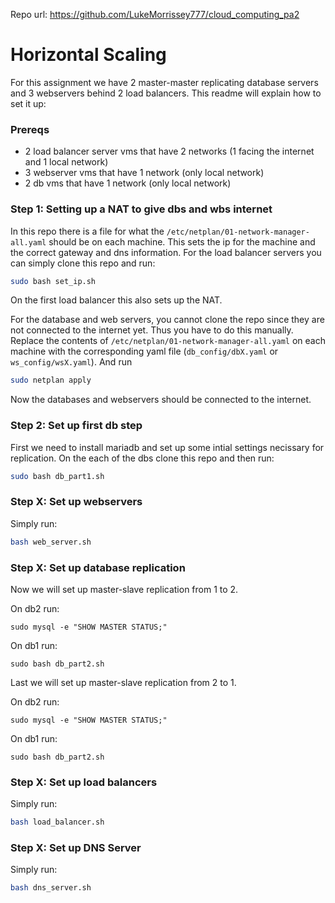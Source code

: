Repo url: https://github.com/LukeMorrissey777/cloud_computing_pa2

# Horizontal Scaling

For this assignment we have 2 master-master replicating database servers and 3 webservers behind 2 load balancers. This readme will explain how to set it up:

### Prereqs
- 2 load balancer server vms that have 2 networks (1 facing the internet and 1 local network)
- 3 webserver vms that have 1 network (only local network)
- 2 db vms that have 1 network (only local network)

### Step 1: Setting up a NAT to give dbs and wbs internet

In this repo there is a file for what the `/etc/netplan/01-network-manager-all.yaml` should be on each machine. This sets the ip for the machine and the correct gateway and dns information. For the load balancer servers you can simply clone this repo and run: 
```bash
sudo bash set_ip.sh
```
On the first load balancer this also sets up the NAT.

For the database and web servers, you cannot clone the repo since they are not connected to the internet yet. Thus you have to do this manually. Replace the contents of `/etc/netplan/01-network-manager-all.yaml` on each machine with the corresponding yaml file (`db_config/dbX.yaml` or `ws_config/wsX.yaml`). And run
```bash
sudo netplan apply
```

Now the databases and webservers should be connected to the internet.

### Step 2: Set up first db step

First we need to install mariadb and set up some intial settings necissary for replication. On the each of the dbs clone this repo and then run:
```bash
sudo bash db_part1.sh
```

### Step X: Set up webservers

Simply run:
```bash
bash web_server.sh
```

### Step X: Set up database replication
Now we will set up master-slave replication from 1 to 2.

On db2 run:
```
sudo mysql -e "SHOW MASTER STATUS;"
```

On db1 run:
```
sudo bash db_part2.sh
```

Last we will set up master-slave replication from 2 to 1.

On db2 run:
```
sudo mysql -e "SHOW MASTER STATUS;"
```

On db1 run:
```
sudo bash db_part2.sh
```



### Step X: Set up load balancers

Simply run:
```bash
bash load_balancer.sh
```

### Step X: Set up DNS Server

Simply run:
```bash
bash dns_server.sh
```